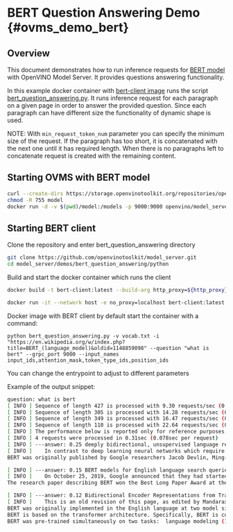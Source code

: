 # BERT Question Answering Demo {#ovms_demo_bert}

## Overview

This document demonstrates how to run inference requests for [BERT model](https://github.com/openvinotoolkit/open_model_zoo/tree/2022.1.0/models/intel/bert-small-uncased-whole-word-masking-squad-int8-0002) with OpenVINO Model Server. It provides questions answering functionality.

In this example docker container with [bert-client image](https://github.com/openvinotoolkit/model_server/blob/releases/2023/1/demos/bert_question_answering/python/Dockerfile) runs the script [bert_question_answering.py](https://github.com/openvinotoolkit/model_server/blob/releases/2023/1/demos/bert_question_answering/python/bert_question_answering.py). It runs inference request for each paragraph on a given page in order to answer the provided question. Since each paragraph can have different size the functionality of dynamic shape is used.

NOTE: With `min_request_token_num` parameter you can specify the minimum size of the request. If the paragraph has too short, it is concatenated with the next one until it has required length. When there is no paragraphs left to concatenate request is created with the remaining content.

## Starting OVMS with BERT model

```bash
curl --create-dirs https://storage.openvinotoolkit.org/repositories/open_model_zoo/2022.1/models_bin/2/bert-small-uncased-whole-word-masking-squad-int8-0002/FP32-INT8/bert-small-uncased-whole-word-masking-squad-int8-0002.bin https://storage.openvinotoolkit.org/repositories/open_model_zoo/2022.1/models_bin/2/bert-small-uncased-whole-word-masking-squad-int8-0002/FP32-INT8/bert-small-uncased-whole-word-masking-squad-int8-0002.xml -o model/1/bert-small-uncased-whole-word-masking-squad-int8-0002.bin -o model/1/bert-small-uncased-whole-word-masking-squad-int8-0002.xml
chmod -R 755 model
docker run -d -v $(pwd)/model:/models -p 9000:9000 openvino/model_server:latest  --model_path /models --model_name bert --port 9000 --shape '{"attention_mask": "(1,-1)", "input_ids": "(1,-1)", "position_ids": "(1,-1)", "token_type_ids": "(1,-1)"}'
```

## Starting BERT client
Clone the repository and enter bert_question_answering directory
```bash
git clone https://github.com/openvinotoolkit/model_server.git
cd model_server/demos/bert_question_answering/python
```
Build and start the docker container which runs the client
```bash
docker build -t bert-client:latest --build-arg http_proxy=${http_proxy} --build-arg https_proxy=${https_proxy} .

docker run -it --network host -e no_proxy=localhost bert-client:latest --grpc_address localhost --grpc_port 9000
```

Docker image with BERT client by default start the container with a command:
```
python bert_question_answering.py -v vocab.txt -i "https://en.wikipedia.org/w/index.php?title=BERT_(language_model)&oldid=1148859098" --question "what is bert" --grpc_port 9000 --input_names input_ids,attention_mask,token_type_ids,position_ids
```
You can change the entrypoint to adjust to different parameters

Example of the output snippet:
```bash
question: what is bert
[ INFO ] Sequence of length 427 is processed with 9.30 requests/sec (0.11 sec per request)
[ INFO ] Sequence of length 305 is processed with 14.28 requests/sec (0.07 sec per request)
[ INFO ] Sequence of length 349 is processed with 16.47 requests/sec (0.061 sec per request)
[ INFO ] Sequence of length 110 is processed with 22.64 requests/sec (0.044 sec per request)
[ INFO ] The performance below is reported only for reference purposes, please use the benchmark_app tool (part of the OpenVINO samples) for any actual measurements.
[ INFO ] 4 requests were processed in 0.31sec (0.078sec per request)
[ INFO ] ---answer: 0.25 deeply bidirectional, unsupervised language representation
[ INFO ]    In contrast to deep learning neural networks which require very large amounts of data, BERT has already been pre-trained which means that it has learnt the representations of the words and sentences as well as the underlying semantic relations that they are connected with. BERT can then be fine-tuned on smaller datasets for specific tasks such as sentiment classification. The pre-trained models are chosen according to the content of the given dataset one uses but also the goal of the task. For example, if the task is a sentiment classification task on financial data, a pre-trained model for the analysis of sentiment of financial text should be chosen. The weights of the original pre-trained models were released on GitHub.[16]
BERT was originally published by Google researchers Jacob Devlin, Ming-Wei Chang, Kenton Lee, and Kristina Toutanova. The design has its origins from pre-training contextual representations, including semi-supervised sequence learning,[17] generative pre-training, ELMo,[18] and ULMFit.[19] Unlike previous models, BERT is a deeply bidirectional, unsupervised language representation, pre-trained using only a plain text corpus. Context-free models such as word2vec or GloVe generate a single word embedding representation for each word in the vocabulary, where BERT takes into account the context for each occurrence of a given word. For instance, whereas the vector for "running" will have the same word2vec vector representation for both of its occurrences in the sentences "He is running a company" and "He is running a marathon", BERT will provide a contextualized embedding that will be different according to the sentence.

[ INFO ] ---answer: 0.15 BERT models for English language search queries
[ INFO ]    On October 25, 2019, Google announced that they had started applying BERT models for English language search queries within the US.[20] On December 9, 2019, it was reported that BERT had been adopted by Google Search for over 70 languages.[21] In October 2020, almost every single English-based query was processed by a BERT model.[22]
The research paper describing BERT won the Best Long Paper Award at the 2019 Annual Conference of the North American Chapter of the Association for Computational Linguistics (NAACL).[23]

[ INFO ] ---answer: 0.12 Bidirectional Encoder Representations from Transformers
[ INFO ]    This is an old revision of this page, as edited by Mandarax (talk | contribs) at 19:01, 8 April 2023 (Correct capitalization). The present address (URL) is a permanent link to this revision, which may differ significantly from the current revision.Bidirectional Encoder Representations from Transformers (BERT) is a family of masked-language models introduced in 2018 by researchers at Google.[1][2] A 2020 literature survey concluded that "in a little over a year, BERT has become a ubiquitous baseline in Natural Language Processing (NLP) experiments counting over 150 research publications analyzing and improving the model."[3]
BERT was originally implemented in the English language at two model sizes:[1] (1) BERTBASE: 12 encoders with 12 bidirectional self-attention heads totaling 110 million parameters, and (2) BERTLARGE: 24 encoders with 16 bidirectional self-attention heads totaling 340 million parameters. Both models were pre-trained on the Toronto BookCorpus[4] (800M words) and English Wikipedia  (2,500M words).
BERT is based on the transformer architecture. Specifically, BERT is composed of Transformer encoder layers.
BERT was pre-trained simultaneously on two tasks:  language modeling (15% of tokens were masked, and the training objective was to predict the original token given its context) and next sentence prediction (the training objective was to classify if two spans of text appeared sequentially in the training corpus).[5] As a result of this training process, BERT learns latent representations of words and sentences in context. After pre-training, BERT can be fine-tuned with fewer resources on smaller datasets to optimize its performance on specific tasks such as NLP tasks (language inference, text classification) and sequence-to-sequence based language generation tasks (question-answering, conversational response generation).[1][6] The pre-training stage is significantly more computationally expensive than fine-tuning.
```
